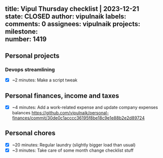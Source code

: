 title:	Vipul Thursday checklist | 2023-12-21
state:	CLOSED
author:	vipulnaik
labels:	
comments:	0
assignees:	vipulnaik
projects:	
milestone:	
number:	1419
--
## Personal projects

### Devops streamlining

- [x] ~2 minutes: Make a script tweak

## Personal finances, income and taxes

- [x] ~4 minutes: Add a work-related expense and update company expenses balances https://github.com/vipulnaik/personal-finances/commit/30de0c1acccc36195f8be18c9e1e88b2e2d89724

## Personal chores

- [x] ~20 minutes: Regular laundry (slightly bigger load than usual)
- [x] ~3 minutes: Take care of some month change checklist stuff 
